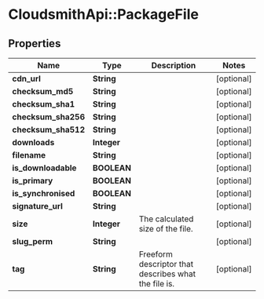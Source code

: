 # CloudsmithApi::PackageFile

## Properties
Name | Type | Description | Notes
------------ | ------------- | ------------- | -------------
**cdn_url** | **String** |  | [optional] 
**checksum_md5** | **String** |  | [optional] 
**checksum_sha1** | **String** |  | [optional] 
**checksum_sha256** | **String** |  | [optional] 
**checksum_sha512** | **String** |  | [optional] 
**downloads** | **Integer** |  | [optional] 
**filename** | **String** |  | [optional] 
**is_downloadable** | **BOOLEAN** |  | [optional] 
**is_primary** | **BOOLEAN** |  | [optional] 
**is_synchronised** | **BOOLEAN** |  | [optional] 
**signature_url** | **String** |  | [optional] 
**size** | **Integer** | The calculated size of the file. | [optional] 
**slug_perm** | **String** |  | [optional] 
**tag** | **String** | Freeform descriptor that describes what the file is. | [optional] 


